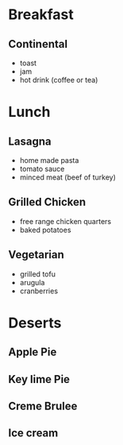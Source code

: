 # Breakfast 
## Continental
- toast
- jam
- hot drink (coffee or tea)

# Lunch
## Lasagna
- home made pasta
- tomato sauce
- minced meat (beef of turkey)
## Grilled Chicken
- free range chicken quarters
- baked potatoes
## Vegetarian
- grilled tofu
- arugula
- cranberries

# Deserts
## Apple Pie
## Key lime Pie
## Creme Brulee
## Ice cream
